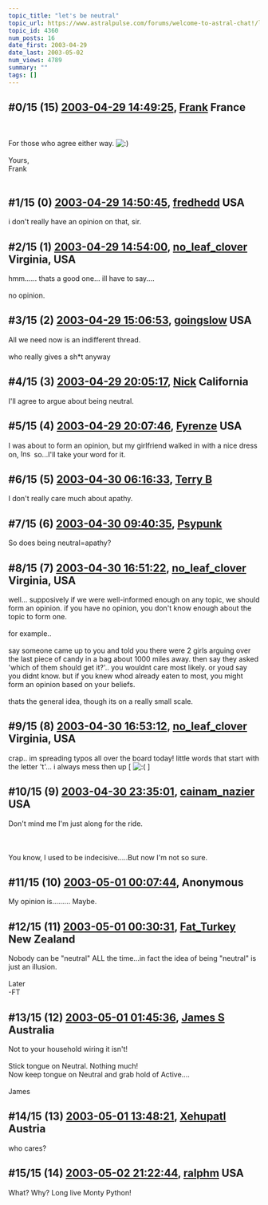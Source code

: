 ```yaml
---
topic_title: "let's be neutral"
topic_url: https://www.astralpulse.com/forums/welcome-to-astral-chat!/let-s-be-neutral
topic_id: 4360
num_posts: 16
date_first: 2003-04-29
date_last: 2003-05-02
num_views: 4789
summary: ""
tags: []
---
```


## \#0/15 (15) [2003-04-29 14:49:25](https://www.astralpulse.com/forums/index.php?msg=120066), [Frank](https://www.astralpulse.com/forums/profile/?u=359) France ##
<section>
<br>
<br>
For those who agree either way.
<img alt=":)" class="smiley" src="https://www.astralpulse.com/forums/Smileys/fugue/smiley.png" title="Smiley"/>
<br>
<br>
Yours,
<br>
Frank
<br>
<br>
</section>

## \#1/15 (0) [2003-04-29 14:50:45](https://www.astralpulse.com/forums/index.php?msg=29582), [fredhedd](https://www.astralpulse.com/forums/profile/?u=692) USA ##
<section>
i don't really have an opinion on that, sir.
</section>

## \#2/15 (1) [2003-04-29 14:54:00](https://www.astralpulse.com/forums/index.php?msg=29583), [no_leaf_clover](https://www.astralpulse.com/forums/profile/?u=1764) Virginia, USA ##
<section>
hmm...... thats a good one... ill have to say....
<br>
<br>
no opinion.
</section>

## \#3/15 (2) [2003-04-29 15:06:53](https://www.astralpulse.com/forums/index.php?msg=29587), [goingslow](https://www.astralpulse.com/forums/profile/?u=1529) USA ##
<section>
All we need now is an indifferent thread.
<br>
<br>
who really gives a sh*t anyway
</section>

## \#4/15 (3) [2003-04-29 20:05:17](https://www.astralpulse.com/forums/index.php?msg=29654), [Nick](https://www.astralpulse.com/forums/profile/?u=2080) California ##
<section>
I'll agree to argue about being neutral.
</section>

## \#5/15 (4) [2003-04-29 20:07:46](https://www.astralpulse.com/forums/index.php?msg=29656), [Fyrenze](https://www.astralpulse.com/forums/profile/?u=2224) USA ##
<section>
I was about to form an opinion, but my girlfriend walked in with a nice dress on,
<img alt="Insert" border="0" height="15" icon:="" speech="" src="images/icon_speech_wow.gif" width="23" wow!=""/>
so...I'll take your word for it.
</section>

## \#6/15 (5) [2003-04-30 06:16:33](https://www.astralpulse.com/forums/index.php?msg=29694), [Terry B](https://www.astralpulse.com/forums/profile/?u=2199)  ##
<section>
I don't really care much about apathy.
</section>

## \#7/15 (6) [2003-04-30 09:40:35](https://www.astralpulse.com/forums/index.php?msg=29713), [Psypunk](https://www.astralpulse.com/forums/profile/?u=2190)  ##
<section>
So does being neutral=apathy?
</section>

## \#8/15 (7) [2003-04-30 16:51:22](https://www.astralpulse.com/forums/index.php?msg=29759), [no_leaf_clover](https://www.astralpulse.com/forums/profile/?u=1764) Virginia, USA ##
<section>
well... supposively if we were well-informed enough on any topic, we should form an opinion. if you have no opinion, you don't know enough about the topic to form one.
<br>
<br>
for example..
<br>
<br>
say someone came up to you and told you there were 2 girls arguing over the last piece of candy in a bag about 1000 miles away. then say they asked 'which of them should get it?'.. you wouldnt care most likely. or youd say you didnt know. but if you knew whod already eaten to most, you might form an opinion based on your beliefs.
<br>
<br>
thats the general idea, though its on a really small scale.
</section>

## \#9/15 (8) [2003-04-30 16:53:12](https://www.astralpulse.com/forums/index.php?msg=29760), [no_leaf_clover](https://www.astralpulse.com/forums/profile/?u=1764) Virginia, USA ##
<section>
crap.. im spreading typos all over the board today! little words that start with the letter 't'... i always mess then up [
<img alt=":(" class="smiley" src="https://www.astralpulse.com/forums/Smileys/fugue/sad.png" title="Sad"/>
]
</section>

## \#10/15 (9) [2003-04-30 23:35:01](https://www.astralpulse.com/forums/index.php?msg=29809), [cainam_nazier](https://www.astralpulse.com/forums/profile/?u=166) USA ##
<section>
Don't mind me I'm just along for the ride.
<br>
<br>
<br>
<br>
You know, I used to be indecisive.....But now I'm not so sure.
<br>
</section>

## \#11/15 (10) [2003-05-01 00:07:44](https://www.astralpulse.com/forums/index.php?msg=29815), Anonymous  ##
<section>
My opinion is......... Maybe.
</section>

## \#12/15 (11) [2003-05-01 00:30:31](https://www.astralpulse.com/forums/index.php?msg=29820), [Fat_Turkey](https://www.astralpulse.com/forums/profile/?u=1507) New Zealand ##
<section>
Nobody can be "neutral" ALL the time...in fact the idea of being "neutral" is just an illusion.
<br>
<br>
Later
<br>
-FT
</section>

## \#13/15 (12) [2003-05-01 01:45:36](https://www.astralpulse.com/forums/index.php?msg=29830), [James S](https://www.astralpulse.com/forums/profile/?u=759) Australia ##
<section>
Not to your household wiring it isn't!
<br>
<br>
Stick tongue on Neutral. Nothing much!
<br>
Now keep tongue on Neutral and grab hold of Active....
<br>
<br>
James
<br>
</section>

## \#14/15 (13) [2003-05-01 13:48:21](https://www.astralpulse.com/forums/index.php?msg=29882), [Xehupatl](https://www.astralpulse.com/forums/profile/?u=434) Austria ##
<section>
who cares?
</section>

## \#15/15 (14) [2003-05-02 21:22:44](https://www.astralpulse.com/forums/index.php?msg=30062), [ralphm](https://www.astralpulse.com/forums/profile/?u=488) USA ##
<section>
What? Why? Long live Monty Python!
</section>